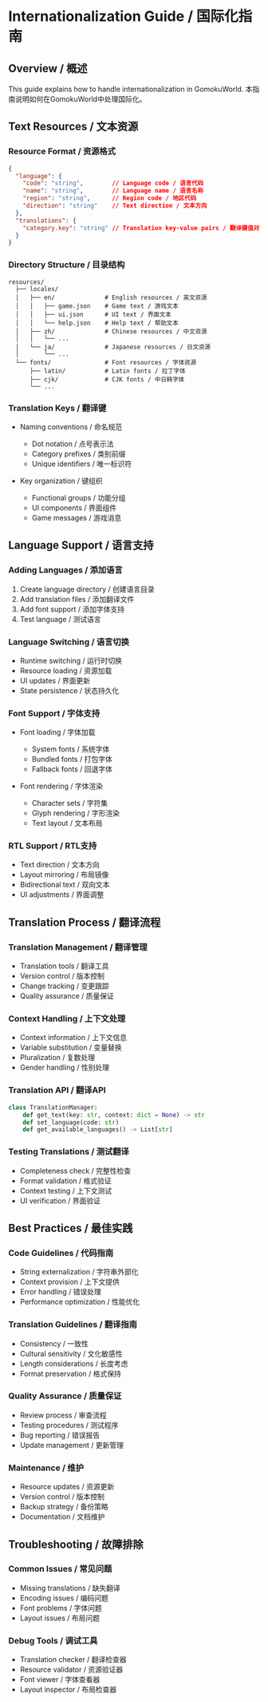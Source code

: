# Internationalization Guide / 国际化指南

## Overview / 概述
This guide explains how to handle internationalization in GomokuWorld.
本指南说明如何在GomokuWorld中处理国际化。

## Text Resources / 文本资源

### Resource Format / 资源格式
```json
{
  "language": {
    "code": "string",        // Language code / 语言代码
    "name": "string",        // Language name / 语言名称
    "region": "string",      // Region code / 地区代码
    "direction": "string"    // Text direction / 文本方向
  },
  "translations": {
    "category.key": "string" // Translation key-value pairs / 翻译键值对
  }
}
```

### Directory Structure / 目录结构
```
resources/
  ├── locales/
  │   ├── en/              # English resources / 英文资源
  │   │   ├── game.json    # Game text / 游戏文本
  │   │   ├── ui.json      # UI text / 界面文本
  │   │   └── help.json    # Help text / 帮助文本
  │   ├── zh/              # Chinese resources / 中文资源
  │   │   └── ...
  │   └── ja/              # Japanese resources / 日文资源
  │       └── ...
  └── fonts/               # Font resources / 字体资源
      ├── latin/           # Latin fonts / 拉丁字体
      ├── cjk/             # CJK fonts / 中日韩字体
      └── ...
```

### Translation Keys / 翻译键
- Naming conventions / 命名规范
  - Dot notation / 点号表示法
  - Category prefixes / 类别前缀
  - Unique identifiers / 唯一标识符

- Key organization / 键组织
  - Functional groups / 功能分组
  - UI components / 界面组件
  - Game messages / 游戏消息

## Language Support / 语言支持

### Adding Languages / 添加语言
1. Create language directory / 创建语言目录
2. Add translation files / 添加翻译文件
3. Add font support / 添加字体支持
4. Test language / 测试语言

### Language Switching / 语言切换
- Runtime switching / 运行时切换
- Resource loading / 资源加载
- UI updates / 界面更新
- State persistence / 状态持久化

### Font Support / 字体支持
- Font loading / 字体加载
  - System fonts / 系统字体
  - Bundled fonts / 打包字体
  - Fallback fonts / 回退字体

- Font rendering / 字体渲染
  - Character sets / 字符集
  - Glyph rendering / 字形渲染
  - Text layout / 文本布局

### RTL Support / RTL支持
- Text direction / 文本方向
- Layout mirroring / 布局镜像
- Bidirectional text / 双向文本
- UI adjustments / 界面调整

## Translation Process / 翻译流程

### Translation Management / 翻译管理
- Translation tools / 翻译工具
- Version control / 版本控制
- Change tracking / 变更跟踪
- Quality assurance / 质量保证

### Context Handling / 上下文处理
- Context information / 上下文信息
- Variable substitution / 变量替换
- Pluralization / 复数处理
- Gender handling / 性别处理

### Translation API / 翻译API
```python
class TranslationManager:
    def get_text(key: str, context: dict = None) -> str
    def set_language(code: str)
    def get_available_languages() -> List[str]
```

### Testing Translations / 测试翻译
- Completeness check / 完整性检查
- Format validation / 格式验证
- Context testing / 上下文测试
- UI verification / 界面验证

## Best Practices / 最佳实践

### Code Guidelines / 代码指南
- String externalization / 字符串外部化
- Context provision / 上下文提供
- Error handling / 错误处理
- Performance optimization / 性能优化

### Translation Guidelines / 翻译指南
- Consistency / 一致性
- Cultural sensitivity / 文化敏感性
- Length considerations / 长度考虑
- Format preservation / 格式保持

### Quality Assurance / 质量保证
- Review process / 审查流程
- Testing procedures / 测试程序
- Bug reporting / 错误报告
- Update management / 更新管理

### Maintenance / 维护
- Resource updates / 资源更新
- Version control / 版本控制
- Backup strategy / 备份策略
- Documentation / 文档维护

## Troubleshooting / 故障排除

### Common Issues / 常见问题
- Missing translations / 缺失翻译
- Encoding issues / 编码问题
- Font problems / 字体问题
- Layout issues / 布局问题

### Debug Tools / 调试工具
- Translation checker / 翻译检查器
- Resource validator / 资源验证器
- Font viewer / 字体查看器
- Layout inspector / 布局检查器 